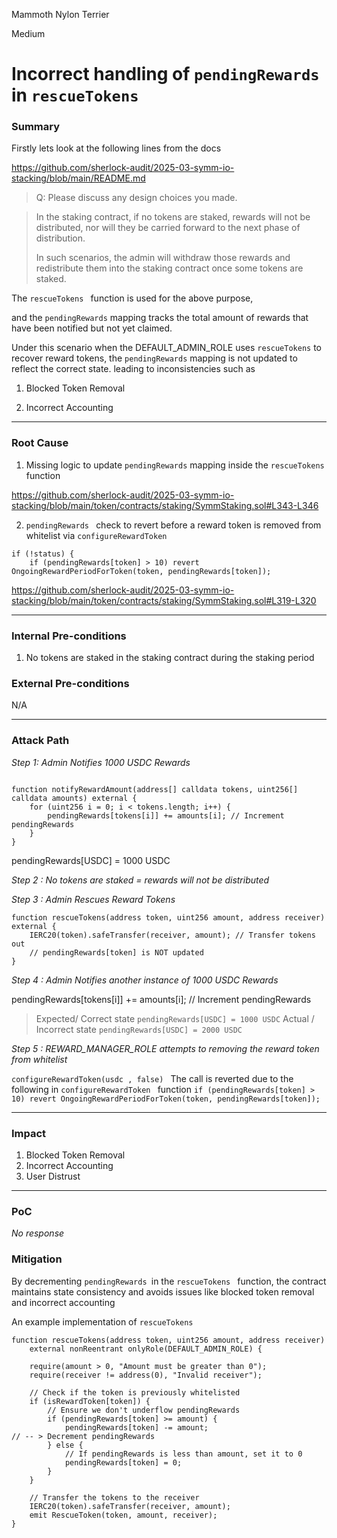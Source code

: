 Mammoth Nylon Terrier

Medium

# Incorrect handling of `pendingRewards` in `rescueTokens`

### Summary

Firstly lets look at the following lines from the docs 

https://github.com/sherlock-audit/2025-03-symm-io-stacking/blob/main/README.md

>Q: Please discuss any design choices you made.

> In the staking contract, if no tokens are staked, rewards will not be distributed, 
> nor will they be carried forward to the next phase of distribution. 
> 
> In such scenarios, 
> the admin will withdraw those rewards 
> and redistribute them into the staking contract once some tokens are staked. 
> 

The `rescueTokens ` function is used for the above purpose,

and the `pendingRewards` mapping
tracks the total amount of rewards that have been notified but not yet claimed.

Under this scenario when the DEFAULT_ADMIN_ROLE uses `rescueTokens` to recover reward tokens, 
the `pendingRewards` mapping is not updated to reflect the correct state.
leading to inconsistencies such as

1. Blocked Token Removal

2. Incorrect Accounting


---------------------------------------------------------------------------------------------------------------

### Root Cause

1. Missing logic to update `pendingRewards` mapping inside the `rescueTokens`  function

https://github.com/sherlock-audit/2025-03-symm-io-stacking/blob/main/token/contracts/staking/SymmStaking.sol#L343-L346


2. `pendingRewards ` check to revert before a reward token is removed from whitelist via `configureRewardToken`

```solidity
if (!status) {
	if (pendingRewards[token] > 10) revert OngoingRewardPeriodForToken(token, pendingRewards[token]);
```
 https://github.com/sherlock-audit/2025-03-symm-io-stacking/blob/main/token/contracts/staking/SymmStaking.sol#L319-L320

---------------------------------------------------------------------------------------------------------------

### Internal Pre-conditions

1. No tokens are staked in the staking contract during the staking period

### External Pre-conditions

N/A

---------------------------------------------------------------------------------------------------------------

### Attack Path

_Step 1: Admin Notifies 1000 USDC Rewards_
```solidity

function notifyRewardAmount(address[] calldata tokens, uint256[] calldata amounts) external {
    for (uint256 i = 0; i < tokens.length; i++) {
        pendingRewards[tokens[i]] += amounts[i]; // Increment pendingRewards
    }
}

```
pendingRewards[USDC] = 1000 USDC

_Step 2 : No tokens are staked = rewards will not be distributed_


_Step 3 : Admin Rescues Reward Tokens_ 

```solidity
function rescueTokens(address token, uint256 amount, address receiver) external {
    IERC20(token).safeTransfer(receiver, amount); // Transfer tokens out
    // pendingRewards[token] is NOT updated
}
```

_Step 4 : Admin Notifies another instance of 1000 USDC Rewards_ 

pendingRewards[tokens[i]] += amounts[i]; // Increment pendingRewards


> Expected/ Correct state   `pendingRewards[USDC] = 1000 USDC`
> Actual / Incorrect state `pendingRewards[USDC] = 2000 USDC`


_Step 5 :  REWARD_MANAGER_ROLE attempts to removing the reward token from whitelist_

`configureRewardToken(usdc , false)
`
The call is reverted due to the following in `configureRewardToken ` function
`if (pendingRewards[token] > 10) revert OngoingRewardPeriodForToken(token, pendingRewards[token]);`


---------------------------------------------------------------------------------------------------------------

### Impact

1. Blocked Token Removal
2. Incorrect Accounting
3. User Distrust

---------------------------------------------------------------------------------------------------------------

### PoC

_No response_

### Mitigation

By decrementing `pendingRewards `in the `rescueTokens ` function, 
the contract maintains state consistency and avoids 
issues like blocked token removal and incorrect accounting

An example implementation of `rescueTokens`
```solidity
function rescueTokens(address token, uint256 amount, address receiver) 
    external nonReentrant onlyRole(DEFAULT_ADMIN_ROLE) {

    require(amount > 0, "Amount must be greater than 0");
    require(receiver != address(0), "Invalid receiver");

    // Check if the token is previously whitelisted
    if (isRewardToken[token]) {
        // Ensure we don't underflow pendingRewards
        if (pendingRewards[token] >= amount) {
            pendingRewards[token] -= amount;                                       // -- > Decrement pendingRewards
        } else {
            // If pendingRewards is less than amount, set it to 0
            pendingRewards[token] = 0;
        }
    }

    // Transfer the tokens to the receiver
    IERC20(token).safeTransfer(receiver, amount);
    emit RescueToken(token, amount, receiver);
}
```